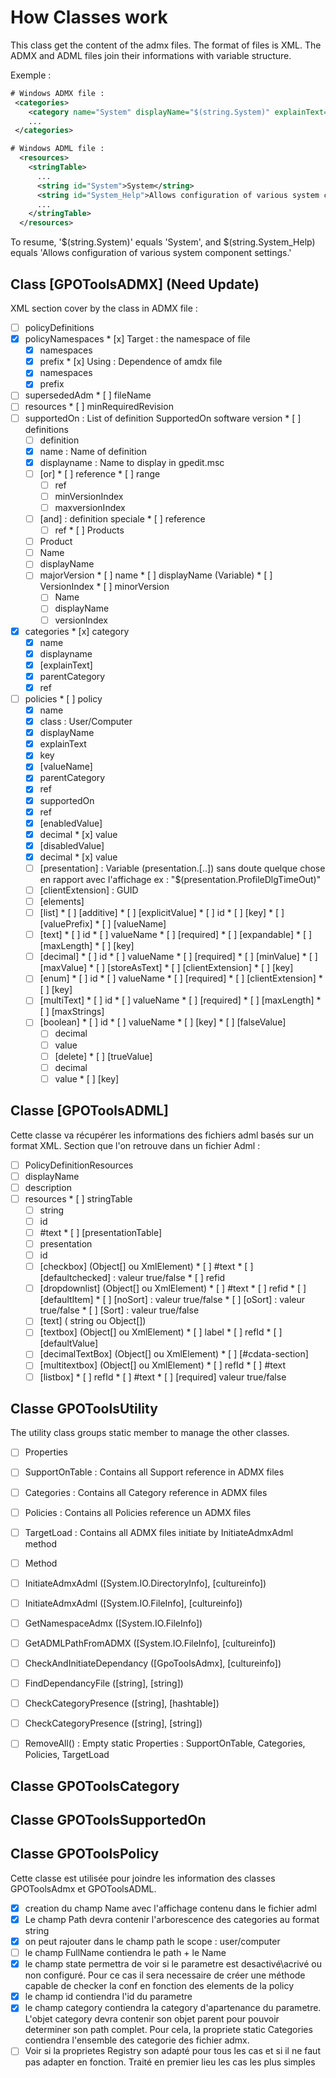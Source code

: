 # How Classes work

This class get the content of the admx files. The format of files is XML.
The ADMX and ADML files join their informations with variable structure.

Exemple :

```XML
# Windows ADMX file :
 <categories>
    <category name="System" displayName="$(string.System)" explainText="$(string.System_Help)" />
    ...
 </categories>

# Windows ADML file :
  <resources>
    <stringTable>
      ...
      <string id="System">System</string>
      <string id="System_Help">Allows configuration of various system component settings.</string>
      ...
    </stringTable>
  </resources>
```

To resume, '$(string.System)' equals 'System', and $(string.System_Help) equals 'Allows configuration of various system component settings.'

## Class [GPOToolsADMX] (Need Update)

XML section cover by the class in ADMX file :

* [ ]  policyDefinitions
  * [x]  policyNamespaces
    * [x]  Target : the namespace of file
      * [x]  namespaces
      * [x]  prefix
    * [x]  Using : Dependence of amdx file
      * [x]  namespaces
      * [x]  prefix
  * [ ]  supersededAdm
    * [ ]  fileName
  * [ ]  resources
    * [ ]  minRequiredRevision
  * [ ]  supportedOn : List of definition SupportedOn software version
    * [ ]  definitions
      * [ ]  definition
        * [x]  name : Name of definition
        * [x]  displayname : Name to display in gpedit.msc
        * [ ]  [or]
          * [ ]  reference
          * [ ]  range
            * [ ]  ref
            * [ ]  minVersionIndex
            * [ ]  maxversionIndex
        * [ ]  [and] : definition speciale
          * [ ]  reference
            * [ ]  ref
    * [ ]  Products
      * [ ]  Product
        * [ ]  Name
        * [ ]  displayName
        * [ ]  majorVersion
          * [ ]  name
          * [ ]  displayName (Variable)
          * [ ]  VersionIndex
          * [ ]  minorVersion
            * [ ]  Name
            * [ ]  displayName
            * [ ]  versionIndex
  * [x]  categories
    * [x]  category
      * [x]  name
      * [x]  displayname
      * [x]  [explainText]
      * [x]  parentCategory
        * [x]  ref
  * [ ]  policies
    * [ ]  policy
      * [x]  name
      * [x]  class : User/Computer
      * [x]  displayName
      * [x]  explainText
      * [x]  key
      * [x]  [valueName]
      * [x]  parentCategory
        * [x]  ref
      * [x]  supportedOn
        * [x]  ref
      * [x]  [enabledValue]
        * [x]  decimal
          * [x]  value
      * [x]  [disabledValue]
        * [x]  decimal
          * [x]  value
      * [ ]  [presentation] : Variable (presentation.[..]) sans doute quelque chose en rapport avec l'affichage ex : "$(presentation.ProfileDlgTimeOut)"
      * [ ]  [clientExtension] : GUID
      * [ ]  [elements]
        * [ ]  [list]
          * [ ]  [additive]
          * [ ]  [explicitValue]
          * [ ]  id
          * [ ]  [key]
          * [ ]  [valuePrefix]
          * [ ]  [valueName]
        * [ ]  [text]
          * [ ]  id
          * [ ]  valueName
          * [ ]  [required]
          * [ ]  [expandable]
          * [ ]  [maxLength]
          * [ ]  [key]
        * [ ]  [decimal]
          * [ ]  id
          * [ ]  valueName
          * [ ]  [required]
          * [ ]  [minValue]
          * [ ]  [maxValue]
          * [ ]  [storeAsText]
          * [ ]  [clientExtension]
          * [ ]  [key]
        * [ ]  [enum]
          * [ ]  id
          * [ ]  valueName
          * [ ]  [required]
          * [ ]  [clientExtension]
          * [ ]  [key]
        * [ ]  [multiText]
          * [ ]  id
          * [ ]  valueName
          * [ ]  [required]
          * [ ]  [maxLength]
          * [ ]  [maxStrings]
        * [ ]  [boolean]
          * [ ]  id
          * [ ]  valueName
          * [ ]  [key]
          * [ ]  [falseValue]
            * [ ]  decimal
              * [ ]  value
            * [ ]  [delete]
          * [ ]  [trueValue]
            * [ ]  decimal
              * [ ]  value
          * [ ]  [key]

## Classe [GPOToolsADML]

Cette classe va récupérer les informations des fichiers adml basés sur un format XML.
Section que l'on retrouve dans un fichier Adml :

* [ ]  PolicyDefinitionResources
  * [ ]  displayName
  * [ ]  description
  * [ ]  resources
    * [ ]  stringTable
      * [ ]  string
        * [ ]  id
        * [ ]  #text
    * [ ]  [presentationTable]
      * [ ]  presentation
        * [ ]  id
        * [ ]  [checkbox] (Object[] ou XmlElement)
          * [ ]  #text
          * [ ]  [defaultchecked] : valeur true/false
          * [ ]  refid
        * [ ]  [dropdownlist] (Object[] ou XmlElement)
          * [ ]  #text
          * [ ]  refid
          * [ ]  [defaultItem]
          * [ ]  [noSort] : valeur true/false
          * [ ]  [oSort] : valeur true/false
          * [ ]  [Sort] : valeur true/false
        * [ ]  [text] ( string ou Object[])
        * [ ]  [textbox] (Object[] ou XmlElement)
          * [ ]  label
          * [ ]  refId
          * [ ]  [defaultValue]
        * [ ]  [decimalTextBox] (Object[] ou XmlElement)
          * [ ]  [#cdata-section]
        * [ ]  [multitextbox] (Object[] ou XmlElement)
          * [ ]  refId
          * [ ]  #text
        * [ ]  [listbox]
          * [ ]  refId
          * [ ]  #text
          * [ ]  [required] valeur true/false

## Classe GPOToolsUtility

The utility class groups static member to manage the other classes.
* [ ]  Properties
  * [ ]  SupportOnTable : Contains all Support reference in ADMX files
  * [ ]  Categories : Contains all Category reference in ADMX files
  * [ ]  Policies : Contains all Policies reference un ADMX files
  * [ ]  TargetLoad : Contains all ADMX files initiate by InitiateAdmxAdml method
* [ ]  Method
  * [ ]  InitiateAdmxAdml ([System.IO.DirectoryInfo], [cultureinfo])
  * [ ]  InitiateAdmxAdml ([System.IO.FileInfo], [cultureinfo])
  * [ ]  GetNamespaceAdmx ([System.IO.FileInfo])
  * [ ]  GetADMLPathFromADMX ([System.IO.FileInfo], [cultureinfo])
  * [ ]  CheckAndInitiateDependancy ([GpoToolsAdmx], [cultureinfo])
  * [ ]  FindDependancyFile ([string], [string])
  * [ ]  CheckCategoryPresence ([string], [hashtable])
  * [ ]  CheckCategoryPresence ([string], [string])
  * [ ]  RemoveAll() : Empty static Properties : SupportOnTable, Categories, Policies, TargetLoad


## Classe GPOToolsCategory

## Classe GPOToolsSupportedOn

## Classe GPOToolsPolicy

Cette classe est utilisée pour joindre les information des classes GPOToolsAdmx et GPOToolsADML.

* [x]  creation du champ Name avec l'affichage contenu dans le fichier adml
* [x]  Le champ Path devra contenir l'arborescence des categories au format string
* [x]  on peut rajouter dans le champ path le scope : user/computer
* [ ]  le champ FullName contiendra le path + le Name
* [x]  le champ state permettra de voir si le parametre est desactivé\acrivé ou non configuré. Pour ce cas il sera necessaire de créer une méthode capable de checker la conf en fonction des elements de la policy
* [x]  le champ id contiendra l'id du parametre
* [x]  le champ category contiendra la category d'apartenance du parametre. L'objet category devra contenir son objet parent pour pouvoir determiner son path complet. Pour cela, la propriete static Categories contiendra l'ensemble des categorie des fichier admx.
* [ ]  Voir si la proprietes Registry son adapté pour tous les cas et si il ne faut pas adapter en fonction. Traité en premier lieu les cas les plus simples